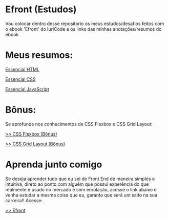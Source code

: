 # Efront (Estudos)
<p>Vou colocar dentro desse repositório os meus estudos/desafios feitos com o ebook 'Efront' do IuriCode e os links das minhas anotações/resumos do ebook</p>

# Meus resumos: 
<p><a href="https://docs.google.com/document/d/1-HEfmbSvddpiH9S4X8Cn3-0kc6qxja1IAGr87WIP8tI/edit?usp=sharing" target="_blank">Essencial HTML</a></p>
<p><a href="https://docs.google.com/document/d/1-HEfmbSvddpiH9S4X8Cn3-0kc6qxja1IAGr87WIP8tI/edit?usp=sharing" target="_blank">Essencial CSS</a></p>
<p><a href="https://docs.google.com/document/d/1tZOvqi_TqJsZYLAYvF6pmBxT3eFb5UPzvpNRxObmIjk/edit?usp=sharing" target="_blank">Essencial JavaScript</a></p>

# Bônus:
<p>Se aprofunde nos conhecimentos de CSS Flexbox e CSS Grid Layout: </p>

<p><a href="https://codepen.io/collection/RzZVEK?sort_by=itemcreatedat"> >> CSS Flexbox (Bônus) </a></p>
<p><a href="#"> >> CSS Grid Layout (Bônus) </a></p>

# Aprenda junto comigo
<p>Se deseja aprender tudo que eu sei de Front End de maneira simples e intuitiva, direto ao ponto com alguém que possui experência do que realmente é usado no mercado e sem enrolação, acesse o link abaixo e venha estudar a mesma coisa que eu, garanto que será um salto na sua carreira!! Acesse:</p>

<p><a href="https://hotm.art/i0pH9R2F"> >> Efront</a></p>
